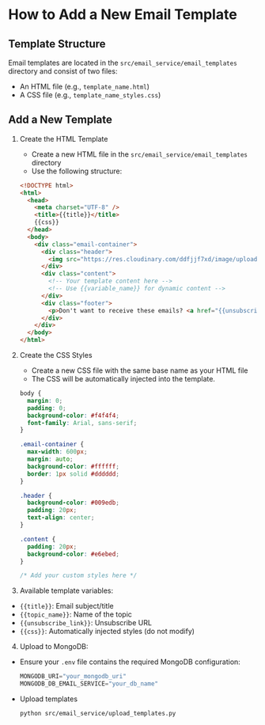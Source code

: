 # How to Add a New Email Template

## Template Structure

Email templates are located in the `src/email_service/email_templates` directory and consist of two files:
- An HTML file (e.g., `template_name.html`)
- A CSS file (e.g., `template_name_styles.css`)

## Add a New Template

1. Create the HTML Template
   - Create a new HTML file in the `src/email_service/email_templates` directory
   - Use the following structure:
   ```html
   <!DOCTYPE html>
   <html>
     <head>
       <meta charset="UTF-8" />
       <title>{{title}}</title>
       {{css}}
     </head>
     <body>
       <div class="email-container">
         <div class="header">
           <img src="https://res.cloudinary.com/ddfjjf7xd/image/upload/v1733000256/wfp_logo_j7lefy.png" alt="Logo"/>
         </div>
         <div class="content">
           <!-- Your template content here -->
           <!-- Use {{variable_name}} for dynamic content -->
         </div>
         <div class="footer">
           <p>Don't want to receive these emails? <a href="{{unsubscribe_link}}">Unsubscribe here</a></p>
         </div>
       </div>
     </body>
   </html>
   ```

2. Create the CSS Styles
   - Create a new CSS file with the same base name as your HTML file
   - The CSS will be automatically injected into the template.
   ```css
   body {
     margin: 0;
     padding: 0;
     background-color: #f4f4f4;
     font-family: Arial, sans-serif;
   }
   
   .email-container {
     max-width: 600px;
     margin: auto;
     background-color: #ffffff;
     border: 1px solid #dddddd;
   }
   
   .header {
     background-color: #009edb;
     padding: 20px;
     text-align: center;
   }
   
   .content {
     padding: 20px;
     background-color: #e6ebed;
   }
   
   /* Add your custom styles here */
   ```

3. Available template variables:
- `{{title}}`: Email subject/title
- `{{topic_name}}`: Name of the topic
- `{{unsubscribe_link}}`: Unsubscribe URL
- `{{css}}`: Automatically injected styles (do not modify)

4. Upload to MongoDB:
- Ensure your `.env` file contains the required MongoDB configuration:
  ```python
  MONGODB_URI="your_mongodb_uri"
  MONGODB_DB_EMAIL_SERVICE="your_db_name"
  ```
- Upload templates
  ```bash
  python src/email_service/upload_templates.py
  ```
